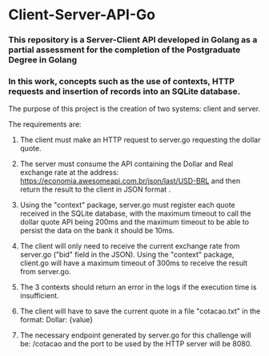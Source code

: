 # Client-Server-API-Go

### This repository is a Server-Client API developed in Golang as a partial assessment for the completion of the Postgraduate Degree in Golang

### In this work, concepts such as the use of contexts, HTTP requests and insertion of records into an SQLite database.

The purpose of this project is the creation of two systems: client and server.

The requirements are:
1. The client must make an HTTP request to server.go requesting the dollar quote.

2. The server must consume the API containing the Dollar and Real exchange rate at the address: https://economia.awesomeapi.com.br/json/last/USD-BRL and then return the result to the client in JSON format .

3. Using the "context" package, server.go must register each quote received in the SQLite database, with the maximum timeout to call the dollar quote API being 200ms and the maximum timeout to be able to persist the data on the bank it should be 10ms.

4. The client will only need to receive the current exchange rate from server.go ("bid" field in the JSON). Using the "context" package, client.go will have a maximum timeout of 300ms to receive the result from server.go.

5. The 3 contexts should return an error in the logs if the execution time is insufficient.

6. The client will have to save the current quote in a file "cotacao.txt" in the format: Dollar: {value}

7. The necessary endpoint generated by server.go for this challenge will be: /cotacao and the port to be used by the HTTP server will be 8080.